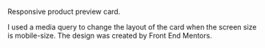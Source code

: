 Responsive product preview card.

I used a media query to change the layout of the card when the screen size is mobile-size.
The design was created by Front End Mentors.

